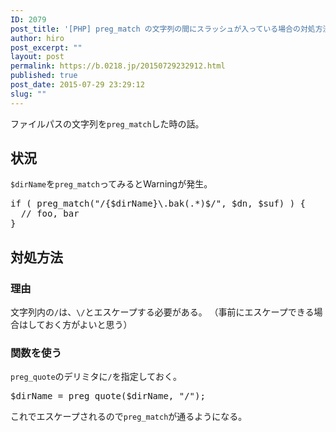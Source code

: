 ```yaml
---
ID: 2079
post_title: '[PHP] preg_match の文字列の間にスラッシュが入っている場合の対処方法'
author: hiro
post_excerpt: ""
layout: post
permalink: https://b.0218.jp/20150729232912.html
published: true
post_date: 2015-07-29 23:29:12
slug: ""
---
```

ファイルパスの文字列を<code>preg_match</code>した時の話。
<!--more-->
<h2>状況</h2>
<code>$dirName</code>を<code>preg_match</code>ってみると<span class="text-warning">Warning</span>が発生。
<pre class="language-php">
if ( preg_match("/{$dirName}\.bak(.*)$/", $dn, $suf) ) {
  // foo, bar
}
</pre>

<h2>対処方法</h2>
<h3>理由</h3>
文字列内の<code>/</code>は、<code>\/</code>とエスケープする必要がある。
（事前にエスケープできる場合はしておく方がよいと思う）

<h3>関数を使う</h3>
<code>preg_quote</code>のデリミタに<code>/</code>を指定しておく。
<pre class="language-php">
$dirName = preg_quote($dirName, "/");
</pre>
これでエスケープされるので<code>preg_match</code>が通るようになる。